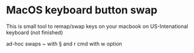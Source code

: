 # MacOS keyboard button swap

This is small tool to remap/swap keys on your macbook on US-Intenational keyboard (not finished)  
  
ad-hoc swaps ~ with § and r cmd with w option